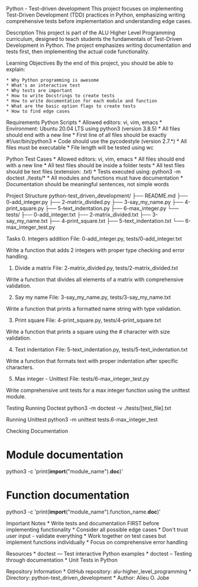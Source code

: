 Python - Test-driven development
This project focuses on implementing Test-Driven Development (TDD) practices in Python, emphasizing writing comprehensive tests before implementation and understanding edge cases.

Description
This project is part of the ALU Higher Level Programming curriculum, designed to teach students the fundamentals of Test-Driven Development in Python. The project emphasizes writing documentation and tests first, then implementing the actual code functionality.

Learning Objectives
By the end of this project, you should be able to explain:

	* Why Python programming is awesome
	* What's an interactive test
	* Why tests are important
	* How to write Docstrings to create tests
	* How to write documentation for each module and function
	* What are the basic option flags to create tests
	* How to find edge cases

Requirements
Python Scripts
	* Allowed editors: vi, vim, emacs
	* Environment: Ubuntu 20.04 LTS using python3 (version 3.8.5)
	* All files should end with a new line
	* First line of all files should be exactly #!/usr/bin/python3
	* Code should use the pycodestyle (version 2.7.*)
	* All files must be executable
	* File length will be tested using wc

Python Test Cases
	* Allowed editors: vi, vim, emacs
	* All files should end with a new line
	* All test files should be inside a folder tests
	* All test files should be text files (extension: .txt)
	* Tests executed using: python3 -m doctest ./tests/*
	* All modules and functions must have documentation
	* Documentation should be meaningful sentences, not simple words

Project Structure
python-test_driven_development/
├── README.md
├── 0-add_integer.py
├── 2-matrix_divided.py
├── 3-say_my_name.py
├── 4-print_square.py
├── 5-text_indentation.py
├── 6-max_integer.py
└── tests/
    ├── 0-add_integer.txt
    ├── 2-matrix_divided.txt
    ├── 3-say_my_name.txt
    ├── 4-print_square.txt
    ├── 5-text_indentation.txt
    └── 6-max_integer_test.py

Tasks
0. Integers addition
File: 0-add_integer.py, tests/0-add_integer.txt

Write a function that adds 2 integers with proper type checking and error handling.

1. Divide a matrix
File: 2-matrix_divided.py, tests/2-matrix_divided.txt

Write a function that divides all elements of a matrix with comprehensive validation.

2. Say my name
File: 3-say_my_name.py, tests/3-say_my_name.txt

Write a function that prints a formatted name string with type validation.

3. Print square
File: 4-print_square.py, tests/4-print_square.txt

Write a function that prints a square using the # character with size validation.

4. Text indentation
File: 5-text_indentation.py, tests/5-text_indentation.txt

Write a function that formats text with proper indentation after specific characters.

5. Max integer - Unittest
File: tests/6-max_integer_test.py

Write comprehensive unit tests for a max integer function using the unittest module.

Testing
Running Doctest
python3 -m doctest -v ./tests/[test_file].txt

Running Unittest
python3 -m unittest tests.6-max_integer_test

Checking Documentation
# Module documentation
python3 -c 'print(__import__("module_name").__doc__)'

# Function documentation
python3 -c 'print(__import__("module_name").function_name.__doc__)'

Important Notes
	* Write tests and documentation FIRST before implementing functionality
	* Consider all possible edge cases
	* Don't trust user input - validate everything
	* Work together on test cases but implement functions individually
	* Focus on comprehensive error handling

Resources
	* doctest — Test interactive Python examples
	* doctest – Testing through documentation
	* Unit Tests in Python

Repository Information
	* GitHub repository: alu-higher_level_programming
	* Directory: python-test_driven_development
	* Author: Alieu O. Jobe
